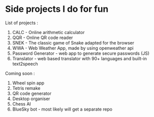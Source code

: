 # Side projects I do for fun

List of projects :

1. CALC - Online arithmetic calculator
2. QQR - Online QR code reader
3. SNEK - The classic game of Snake adapted for the browser
4. WWA - Web Weather App, made by using openweather api
5. Password Generator - web app to generate secure passwords (JS)
6. Translator - web based translator with 90+ languages and built-in text2speech

Coming soon : 

1. Wheel spin app
2. Tetris remake
3. QR code generator
4. Desktop organiser
5. Chess AI
6. BlueSky bot - most likely will get a separate repo
